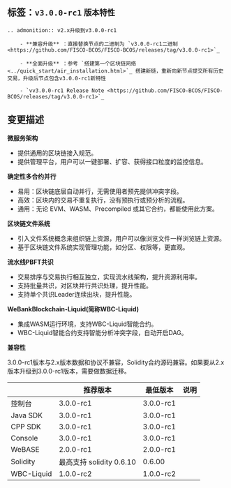 标签：``v3.0.0-rc1`` ``版本特性`` 
---

```eval_rst
.. admonition:: v2.x升级到v3.0.0-rc1

    - **兼容升级** ：直接替换节点的二进制为 `v3.0.0-rc1二进制 <https://github.com/FISCO-BCOS/FISCO-BCOS/releases/tag/v3.0.0-rc1>`_ 

    - **全面升级** ：参考 `搭建第一个区块链网络 <../quick_start/air_installation.html>`_ 搭建新链，重新向新节点提交所有历史交易，升级后节点包含v3.0.0-rc1新特性

    - `vv3.0.0-rc1 Release Note <https://github.com/FISCO-BCOS/FISCO-BCOS/releases/tag/v3.0.0-rc1>`_
```

## 变更描述

**微服务架构**
- 提供通用的区块链接入规范。
- 提供管理平台，用户可以一键部署、扩容、获得接口粒度的监控信息。

**确定性多合约并行**
- 易用：区块链底层自动并行，无需使用者预先提供冲突字段。
- 高效：区块内的交易不重复执行，没有预执行或预分析的流程。
- 通用：无论 EVM、WASM、Precompiled 或其它合约，都能使用此方案。

**区块链文件系统**
- 引入文件系统概念来组织链上资源，用户可以像浏览文件一样浏览链上资源。
- 基于区块链文件系统实现管理功能，如分区、权限等，更直观。

**流水线PBFT共识**
- 交易排序与交易执行相互独立，实现流水线架构，提升资源利用率。
- 支持批量共识，对区块并行共识处理，提升性能。
- 支持单个共识Leader连续出块，提升性能。

**WeBankBlockchain-Liquid(简称WBC-Liquid)**
- 集成WASM运行环境，支持WBC-Liquid智能合约。
- WBC-Liquid智能合约支持智能分析冲突字段，自动开启DAG。


**兼容性**

3.0.0-rc1版本与2.x版本数据和协议不兼容，Solidity合约源码兼容。如果要从2.x版本升级到3.0.0-rc1版本，需要做数据迁移。

|            | 推荐版本                | 最低版本  | 说明                   |
| ---------- | ----------------------- | --------- | ---------------------- |
| 控制台     | 3.0.0-rc1                  | 3.0.0-rc1     |                        |
| Java SDK        | 3.0.0-rc1           | 3.0.0-rc1     |     |
| CPP SDK        | 3.0.0-rc1           | 3.0.0-rc1     |     |
| Console        | 3.0.0-rc1           | 3.0.0-rc1     |     |
| WeBASE     | 2.0.0-rc1                   | 2.0.0-rc1 |                        |
| Solidity   | 最高支持 solidity 0.6.10 | 0.6.00    |                        |
| WBC-Liquid     | 1.0.0-rc2               | 1.0.0-rc2  |                      |
